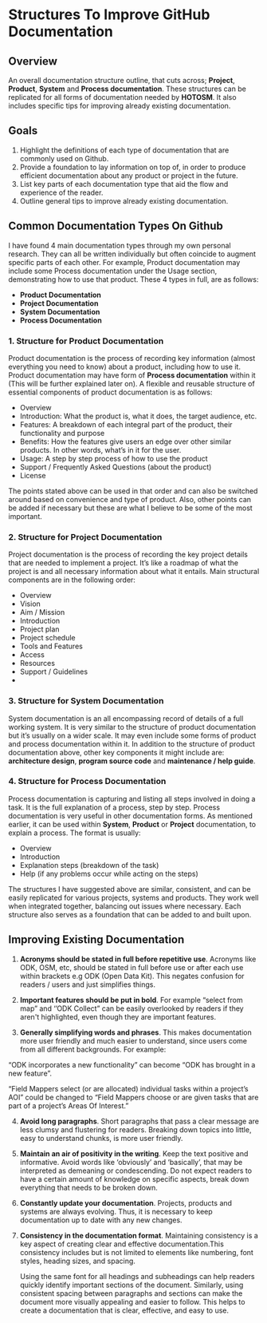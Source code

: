 # Structures To Improve GitHub Documentation

## Overview
An overall documentation structure outline, that cuts across; **Project**, **Product**, **System** and **Process documentation**. These structures can be replicated for all forms of documentation needed by **HOTOSM**. It also includes specific tips for improving already existing documentation.

## Goals
1. Highlight the definitions of each type of documentation that are commonly used on Github.
2. Provide a foundation to lay information on top of, in order to produce efficient documentation about any product or project in the future.
3. List key parts of each documentation type that aid the flow and experience of the reader.
4. Outline general tips to improve already existing documentation.

## Common Documentation Types On Github
I have found 4 main documentation types through my own personal research. They can all be written individually but often coincide to augment specific parts of each other. For example, Product documentation may include some Process documentation under the Usage section, demonstrating how to use that product. These 4 types in full, are as follows:

- **Product Documentation** 
- **Project Documentation**
- **System Documentation**
- **Process Documentation**

### 1. Structure for Product Documentation
Product documentation is the process of recording key information (almost everything you need to know) about a product,  including how to use it. Product documentation may have form of **Process documentation** within it (This will be further explained later on). A flexible and reusable structure of essential components of product documentation is as follows:
- Overview
- Introduction: What the product is, what it does, the target audience, etc.
- Features: A breakdown of each integral part of the product, their functionality and purpose
- Benefits: How the features give users an edge over other similar products. In other words, what’s in it for the user.
- Usage: A step by step process of how to use the product
- Support / Frequently Asked Questions (about the product)
- License

The points stated above can be used in that order and can also be switched around based on convenience and type of product. Also, other points can be added if necessary but these are what I believe to be some of the most important.

### 2. Structure for Project Documentation
Project documentation is the process of recording the key project details that are needed to implement a project. It’s like a roadmap of what the project is and all necessary information about what it entails. Main structural components are in the following order:
- Overview
- Vision
- Aim / Mission
- Introduction
- Project plan
- Project schedule
- Tools and Features
- Access
- Resources
- Support / Guidelines
- 
### 3. Structure for System Documentation
System documentation is an all encompassing record of details of a full working system. It is very similar to the structure of product documentation but it’s usually on a wider scale. It may even include some forms of product and process documentation within it. In addition to the structure of product documentation above, other key components it might include are: **architecture design**, **program source code** and **maintenance / help guide**.

### 4. Structure for Process Documentation
Process documentation is capturing and listing all steps involved in doing a task. It is the full explanation of a process, step by step. Process documentation is very useful in other documentation forms. As mentioned earlier, it can be used within **System**, **Product** or **Project** documentation, to explain a process. The format is usually:
- Overview
- Introduction
- Explanation steps (breakdown of the task)
- Help (if any problems occur while acting on the steps)

The structures I have suggested above are similar, consistent, and can be easily replicated for various projects, systems and products. They work well when integrated together, balancing out issues where necessary. Each structure also serves as a foundation that can be added to and built upon.

## Improving Existing Documentation
1. **Acronyms should be stated in full before repetitive use**. Acronyms like ODK, OSM, etc, should be stated in full before use or after each use within brackets e.g ODK (Open Data Kit). This negates confusion for readers / users and just simplifies things.

2. **Important features should be put in bold**. For example “select from map” and ‘’ODK Collect” can be easily overlooked by readers if they aren't highlighted, even though they are important features.

3. **Generally simplifying words and phrases**. This makes documentation more user friendly and much easier to understand, since users come from all different backgrounds. For example:

 “ODK incorporates a new functionality” can become “ODK has brought in a new feature”.

 “Field Mappers select (or are allocated) individual tasks within a project’s AOI” could be changed to “Field Mappers choose or are given tasks that are part of a project’s Areas Of Interest.”

4. **Avoid long paragraphs**. Short paragraphs that pass a clear message are less clumsy and flustering for readers. Breaking down topics into little, easy to understand chunks, is more user friendly. 

5. **Maintain an air of positivity in the writing**. Keep the text positive and informative. Avoid words like ‘obviously’ and ‘basically’,  that may be interpreted as demeaning or condescending. Do not expect readers to have a certain amount of knowledge on specific aspects, break down everything that needs to be broken down.

6. **Constantly update your documentation**. Projects, products and systems are always evolving. Thus, it is necessary to keep documentation up to date with any new changes.

7. **Consistency in the documentation format**. Maintaining consistency is a key aspect of creating clear and effective documentation.This consistency includes but is not limited to elements like numbering, font styles, heading sizes, and spacing.

    Using the same font for all headings and subheadings can help readers quickly identify important sections of the document. Similarly, using consistent spacing between paragraphs and sections can make the document more visually appealing and easier to follow. This helps to create a documentation that is clear, effective, and easy to use.

